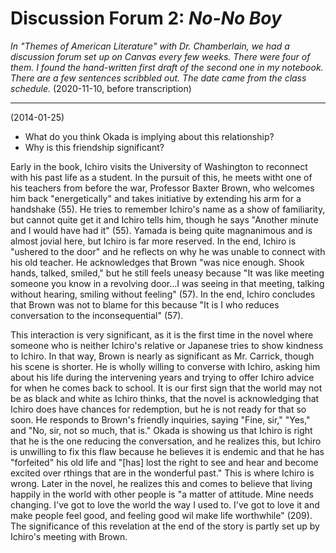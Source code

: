 # Discussion Forum 2: *No-No Boy*

*In "Themes of American Literature" with Dr. Chamberlain, we had a discussion forum set up on Canvas every few weeks. There were four of them. I found the hand-written first draft of the second one in my notebook. There are a few sentences scribbled out. The date came from the class schedule.* (2020-11-10, before transcription)

---------

(2014-01-25)

* What do you think Okada is implying about this relationship?
* Why is this friendship significant?

Early in the book, Ichiro visits the University of Washington to reconnect with his past life as a student. In the pursuit of this, he meets witht one of his teachers from before the war, Professor Baxter Brown, who welcomes him back "energetically" and takes initiative by extending his arm for a handshake (55). He tries to remember Ichiro's name as a show of familiarity, but cannot quite get it and Ichiro tells him, though he says "Another minute and I would have had it" (55). Yamada is being quite magnanimous and is almost jovial here, but Ichiro is far more reserved. In the end, Ichiro is "ushered to the door" and he reflects on why he was unable to connect with his old teacher. He acknowledges that Brown "was nice enough. Shook hands, talked, smiled," but he still feels uneasy because "It was like meeting someone you know in a revolving door...I was seeing in that meeting, talking without hearing, smiling without feeling" (57). In the end, Ichiro concludes that Brown  was not to blame for this because "It is I who reduces conversation to the inconsequential" (57).

This interaction is very significant, as it is the first time in the novel where someone who is neither Ichiro's relative or Japanese tries to show kindness to Ichiro. In that way, Brown is nearly as significant as Mr. Carrick, though his scene is shorter. He is wholly willing to converse with Ichiro, asking him about his life during the intervening years and trying to offer Ichiro advice for when he comes back to school. It is our first sign that the world may not be as black and white as Ichiro thinks, that the novel is acknowledging that Ichiro does have chances for redemption, but he is not ready for that so soon. He responds to Brown's friendly inquiries, saying "Fine, sir," "Yes," and "No, sir, not so much, that is." Okada is showing us that Ichiro is right that he is the one reducing the conversation, and he realizes this, but Ichiro is unwilling to fix this flaw because he believes it is endemic and that he has "forfeited" his old life and "[has] lost the right to see and hear and become excited over rthings that are in the wonderful past." This is where Ichiro is wrong. Later in the novel, he realizes this and comes to believe that living happily in the world with other people is "a matter of attitude. Mine needs changing. I've got to love the world the way I used to. I've got to love it and make people feel good, and feeling good wil make life worthwhile" (209). The significance of this revelation at the end of the story is partly set up by Ichiro's meeting with Brown.
